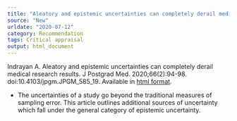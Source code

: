 ```yaml
---
title: "Aleatory and epistemic uncertainties can completely derail medical research results"
source: "New"
urldate: "2020-07-12"
category: Recommendation
tags: Critical appraisal
output: html_document
---
```


Indrayan A. Aleatory and epistemic uncertainties can completely derail medical research results. J Postgrad Med. 2020;66(2):94-98. doi:10.4103/jpgm.JPGM_585_19. Available in [html format](https://www.ncbi.nlm.nih.gov/pmc/articles/PMC7239410/).

<!---More--->

+ The uncertainties of a study go beyond the traditional measures of sampling error. This article outlines additional sources of uncertainty which fall under the general category of epistemic uncertainty.